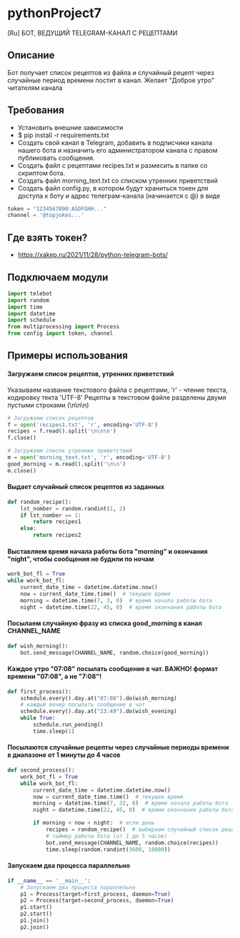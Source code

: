 # pythonProject7

[Ru] БОТ, ВЕДУЩИЙ TELEGRAM-КАНАЛ С РЕЦЕПТАМИ

## Описание

Бот получает список рецептов из файла и случайный рецепт через случайные период времени постит в канал. Желает "Доброе
утро"
читателям канала

## Требования

* Установить внешние зависимости
* $ pip install -r requirements.txt
* Создать свой канал в Telegram, добавить в подписчики канала нашего бота и назначить его администратором канала с
  правом публиковать сообщения.
* Создать файл с рецептами recipes.txt и размесить в папке со скриптом бота.
* Создать файл morning_text.txt со списком утренних приветствий
* Создать файл config.py, в котором будут храниться токен для доступа к боту и адрес телеграм-канала (начинается с @) в
  виде

```python
token = "1234567890:ASDFGHH..."
channel = '@topjokes...'
```

## Где взять токен?

* https://xakep.ru/2021/11/28/python-telegram-bots/

## Подключаем модули

```python
import telebot
import random
import time
import datetime
import schedule
from multiprocessing import Process
from config import token, channel
```

## Примеры использования

#### Загружаем список рецептов, утренних приветствий

Указываем название текстового файла с рецептами, 'r' - чтение текста, кодировку текта 'UTF-8'
Рецепты в текстовом файле разделены двумя пустыми строками (\n\n\n)

```python
# Загружаем список рецептов
f = open('recipes1.txt', 'r', encoding='UTF-8')
recipes = f.read().split('\n\n\n')
f.close()

# Загружаем список утренних приветствий
m = open('morning_text.txt', 'r', encoding='UTF-8')
good_morning = m.read().split('\n\n')
m.close()
```

#### Выдает случайный список рецептов из заданных

```python
def random_recipe():
    lst_nomber = random.randint(1, 2)
    if lst_nomber == 1:
        return recipes1
    else:
        return recipes2
```

#### Выставляем время начала работы бота "morning" и окончания "night", чтобы сообщения не будили по ночам

```python
work_bot_fl = True
while work_bot_fl:
    current_date_time = datetime.datetime.now()
    now = current_date_time.time()  # текущее время
    morning = datetime.time(7, 3, 0)  # время начала работы бота
    night = datetime.time(22, 45, 0)  # время окончания работы бота
```

#### Посылаем случайную фразу из списка good_morning в канал CHANNEL_NAME

```python
def wish_morning():
    bot.send_message(CHANNEL_NAME, random.choice(good_morning))
```

#### Каждое утро "07:08" посылать сообщение в чат. ВАЖНО! формат времени "07:08", а не "7:08"!

```python
def first_process():
    schedule.every().day.at("07:08").do(wish_morning)
    # каждый вечер посылать сообщение в чат
    schedule.every().day.at("23:49").do(wish_evening)
    while True:
        schedule.run_pending()
        time.sleep(1)
```

#### Посылаются случайные рецепты через случайные периоды времени в диапазоне от 1 минуты до 4 часов

```python
def second_process():
    work_bot_fl = True
    while work_bot_fl:
        current_date_time = datetime.datetime.now()
        now = current_date_time.time()  # текущее время
        morning = datetime.time(7, 32, 0)  # время начала работы бота
        night = datetime.time(22, 45, 0)  # время окончания работы бота

        if morning < now < night:  # если день
            recipes = random_recipe()  # выбираем случайный список рецептов
            # таймер работы бота (от 1 до 5 часов)
            bot.send_message(CHANNEL_NAME, random.choice(recipes))
            time.sleep(random.randint(3600, 18000))
```

#### Запускаем два процесса параллельно

```python
if __name__ == '__main__':
    # Запускаем два процесса параллельно
    p1 = Process(target=first_process, daemon=True)
    p2 = Process(target=second_process, daemon=True)
    p1.start()
    p2.start()
    p1.join()
    p2.join()
```
